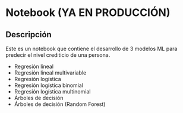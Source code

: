 # Notebook  (YA EN PRODUCCIÓN)

## Descripción

Este es un notebook que contiene el desarrollo de 3 modelos ML para predecir el nivel crediticio de una persona.

- Regresión lineal
- Regresión lineal multivariable
- Regresión logística
- Regresión logística binomial
- Regresión logística multinomial
- Árboles de decisión
- Árboles de decisión (Random Forest)
